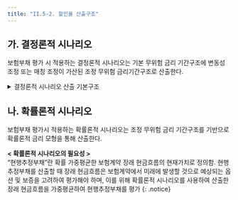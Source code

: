 ```yaml
---
title: "II.5-2. 할인율 산출구조"
---
```

## 가. 결정론적 시나리오
보험부채 평가 시 적용하는 결정론적 시나리오는 기본 무위험 금리 기간구조에 변동성 조정 또는 매칭 조정이 가산된 조정 무위험 금리기간구조로 산출한다.

<details>
  <summary>결정론적 시나리오 산출 기본구조</summary>
  <div markdown="1">

  {% capture notice-1 %}

  > 결정론적 시나리오 = 무위험 금리기간구조 + 변동성조정

  **무위험 금리기간구조**  
  시장에서 관찰 가능한 무위험 금리 대상(국고채 등) 및 최종관찰만기를 선정하고, 관찰되지 않는 기간은 무위험 금리를 추정
  - 국고채는 만기 20년까지만 사용. 즉, 국채가 관찰되는 기간의 최종만기 (LOT: Last Observed Term)는 20년으로 결정.
  - 관측구간, 보간구간, 수렴구간으로 구분
  1. 관측기간 : 시장데이터를 이용하여 무위험수익률을 결정하는 구간(예시: 0년~20년)
  2. 보간기간 : 관측기간과 수렴기간 사이는 스미스-월슨 기법으로 보간(예시: 20년~60년)
  3. 수렴기간 : 장기선도금리에 기반하여 무위험수익률을 결정하는 구간(예시: 60년 이후)

  **변동성 조정**  
  보험산업 대표 포트폴리오의 위험 스프레드에서 신용위험 스프레드를 차감한 후 적용비율을 곱하여 산출
  -  $$변동성조정 = 적용비율 \cdot \displaystyle \sum_{i=신용등급}{w_i}\cdot(위험스프레드_i - 신용위험스프레드_i)$$
  - **w<sub>i</sub>** : 보험산업 대표 포트폴리오의 신용등급 자산별 투자비중
  - **위험스프레드** : 채권 (특수채, 금융채, 회사채)의 신용등급 만기별 국고채수익률 대비 스프레드를 투자비중에 따라 가중평균
  - **신용위험스프레드** : 보험산업 대표 포트폴리오의 부도위험 및 신용등급 하락위험을 스프레드로 환산
  - **적용비율** : 보험산업 대표 포트폴리오에서 관찰되는 위험 스프레드 (신용위험스프레드 제외) 중 보험부채 할인율에 반영하는 비율로서, 금리부자산과 금리부부채 간 규모 차이 등을 고려하여 결정.  
  - 변동성조정 : 보험부채의 현금흐름이 자산의 현금흐름과 유사한 구조로 발생하는 등 일정 요건 충족시 감독원장의 승인 하에 매칭 조정 적용 가능
  {% endcapture %}

  <div class="notice">
    {{ notice-1 | markdownify }}
  </div>

  </div>
</details>


## 나. 확률론적 시나리오
보험부채 평가시 적용하는 확률론적 시나리오는 조정 무위험 금리 기간구조를 기반으로 확률론적 금리 모형을 통해 산출한다.

**< 확률론적 시나리오의 필요성 >**  
“현행추정부채”란 확률 가중평균한 보험계약 장래 현금흐름의 현재가치로 정의함. 현행추정부채를 산출할 때 장래 현금흐름은 보험계약에서 미래에 발생할 것으로 예상되는 옵션 및 보증을 고려하여 평가해야 하며, 이를 위해 확률론적 시나리오를 사용하여 산출한 장래 현금흐름을 가중평균하여 현행추정부채를 평가
{: .notice}
